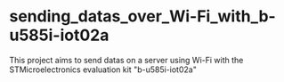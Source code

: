 # sending_datas_over_Wi-Fi_with_b-u585i-iot02a
This project aims to send datas on a server using Wi-Fi with the STMicroelectronics evaluation kit "b-u585i-iot02a"
